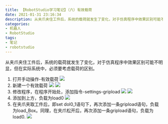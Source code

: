```yaml
---
title: 【RobotStudio学习笔记】（六）有效载荷
date: 2021-01-31 23:16:34
description: 从夹爪夹住工件后，系统的载荷就发生了变化，对于仿真程序中效果区别可能不明显，但在实际系统中，必须要考虑载荷的区别。
categories:
- 机器人
- RobotStudio
tags:
- 笔记
- robotstudio
---
```


从夹爪夹住工件后，系统的载荷就发生了变化，对于仿真程序中效果区别可能不明显，但在实际系统中，必须要考虑载荷的区别。
1. 打开手动操作-有效载荷
![](https://gitee.com/huffiema/pictures/raw/master/image/202112231453205-robotstudio-notes6-1.png)
2. 新建一个有效载荷
![](https://gitee.com/huffiema/pictures/raw/master/image/202112231454418-robotstudio-notes6-2.png)
![](https://gitee.com/huffiema/pictures/raw/master/image/202112231455004-robotstudio-notes6-3.png)
3. 修改程序，在程序开始处，添加指令-settings-gripload
![](https://gitee.com/huffiema/pictures/raw/master/image/202112231456893-robotstudio-notes6-4.png)
![](https://gitee.com/huffiema/pictures/raw/master/image/202112231456248-robotstudio-notes6-5.png)
4. 添加到上方，负载为load0
![](https://gitee.com/huffiema/pictures/raw/master/image/202112231456033-robotstudio-notes6-6.png)
5. 在夹爪夹取工件后，即set dol0_1语句下，再次添加一条gripload语句，负载为load_Box。同理，在夹爪松开后，再次添加一条gripload语句，负载为load0.
![](https://gitee.com/huffiema/pictures/raw/master/image/202112231456481-robotstudio-notes6-7.png)